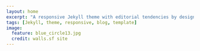 ```yaml
---
layout: home
excerpt: "A responsive Jekyll theme with editorial tendencies by designer Michael Rose."
tags: [Jekyll, theme, responsive, blog, template]
image:
  feature: blue_circle13.jpg
  credit: walls.sf site
---
```

